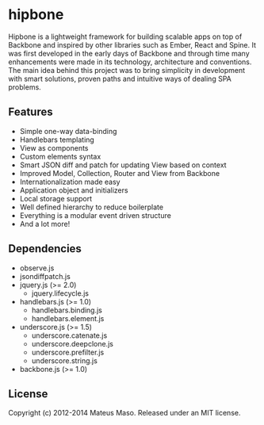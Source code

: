 hipbone
==============

Hipbone is a lightweight framework for building scalable apps on top of Backbone and inspired by other libraries such as Ember, React and Spine. It was first developed in the early days of Backbone and through time many enhancements were made in its technology, architecture and conventions. The main idea behind this project was to bring simplicity in development with smart solutions, proven paths and intuitive ways of dealing SPA problems.

## Features

* Simple one-way data-binding
* Handlebars templating 
* View as components
* Custom elements syntax
* Smart JSON diff and patch for updating View based on context
* Improved Model, Collection, Router and View from Backbone
* Internationalization made easy
* Application object and initializers
* Local storage support
* Well defined hierarchy to reduce boilerplate
* Everything is a modular event driven structure
* And a lot more!

## Dependencies

* observe.js
* jsondiffpatch.js
* jquery.js (>= 2.0)
  * jquery.lifecycle.js
* handlebars.js (>= 1.0)
  * handlebars.binding.js
  * handlebars.element.js
* underscore.js (>= 1.5)
  * underscore.catenate.js
  * underscore.deepclone.js
  * underscore.prefilter.js
  * underscore.string.js
* backbone.js (>= 1.0)

## License

Copyright (c) 2012-2014 Mateus Maso. Released under an MIT license.
